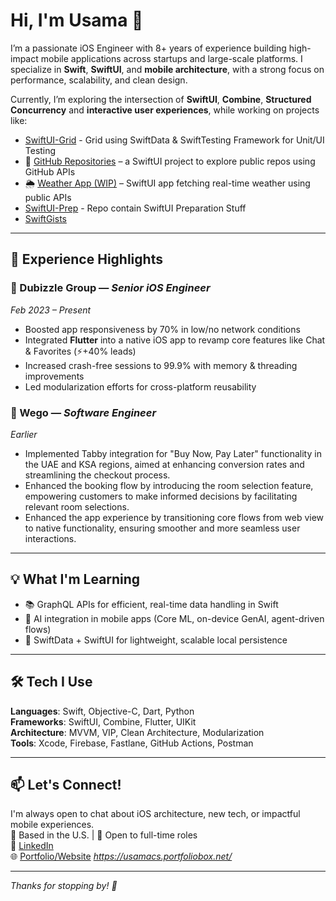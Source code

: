 # Hi, I'm Usama 👋

I’m a passionate iOS Engineer with 8+ years of experience building high-impact mobile applications across startups and large-scale platforms. I specialize in **Swift**, **SwiftUI**, and **mobile architecture**, with a strong focus on performance, scalability, and clean design.

Currently, I’m exploring the intersection of **SwiftUI**, **Combine**, **Structured Concurrency** and **interactive user experiences**, while working on projects like:
- [SwiftUI-Grid](https://github.com/musamaj/SwiftUI-Grid) - Grid using SwiftData & SwiftTesting Framework for Unit/UI Testing
- 📱 [GitHub Repositories](https://github.com/musamaj/SwiftUIPractice) – a SwiftUI project to explore public repos using GitHub APIs
- 🌦️ [Weather App (WIP)](https://github.com/musamaj/WeatherApp---SwiftUI) – SwiftUI app fetching real-time weather using public APIs
- [SwiftUI-Prep](https://github.com/musamaj/SwiftUI-Prep) - Repo contain SwiftUI Preparation Stuff
- [SwiftGists](https://gist.github.com/musamaj)

---

## 🚀 Experience Highlights

### 🏢 Dubizzle Group — *Senior iOS Engineer*
*Feb 2023 – Present*
- Boosted app responsiveness by 70% in low/no network conditions
- Integrated **Flutter** into a native iOS app to revamp core features like Chat & Favorites (⚡️+40% leads)
- Increased crash-free sessions to 99.9% with memory & threading improvements
- Led modularization efforts for cross-platform reusability

### 🏢 Wego — *Software Engineer*
*Earlier*
- Implemented Tabby integration for "Buy Now, Pay Later" functionality in the UAE and KSA regions, aimed at enhancing conversion rates and streamlining the checkout process.
- Enhanced the booking flow by introducing the room selection feature, empowering customers to make informed decisions by facilitating relevant room selections.
- Enhanced the app experience by transitioning core flows from web view to native functionality, ensuring smoother and more seamless user interactions.

---

## 💡 What I'm Learning
- 📚 GraphQL APIs for efficient, real-time data handling in Swift
- 🧠 AI integration in mobile apps (Core ML, on-device GenAI, agent-driven flows)
- 🧱 SwiftData + SwiftUI for lightweight, scalable local persistence

---

## 🛠️ Tech I Use

**Languages**: Swift, Objective-C, Dart, Python  
**Frameworks**: SwiftUI, Combine, Flutter, UIKit  
**Architecture**: MVVM, VIP, Clean Architecture, Modularization  
**Tools**: Xcode, Firebase, Fastlane, GitHub Actions, Postman  

---

## 📫 Let's Connect!

I'm always open to chat about iOS architecture, new tech, or impactful mobile experiences.  
📍 Based in the U.S. | 💼 Open to full-time roles  
🔗 [LinkedIn](https://www.linkedin.com/in/muhammad-usama-jamil-85b5a999/)  
🌐 [Portfolio/Website](#) *https://usamacs.portfoliobox.net/*  

---

*Thanks for stopping by! 🌟*
